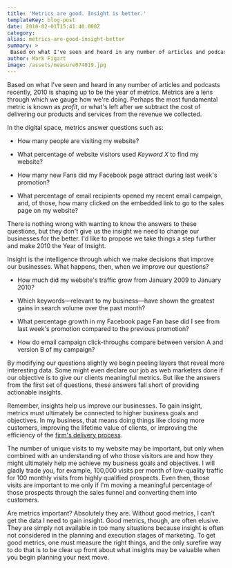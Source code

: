 ```yaml
---
title: 'Metrics are good. Insight is better.'
templateKey: blog-post
date: 2010-02-01T15:41:40.000Z
category: 
alias: metrics-are-good-insight-better
summary: > 
 Based on what I've seen and heard in any number of articles and podcasts recently, 2010 is shaping up to be the year of metrics. Metrics are a lens through which we gauge how we're doing. Perhaps the most fundamental metric is known as profit, or what's left after we subtract the cost of delivering our products and services from the revenue we collected.
author: Mark Figart
image: /assets/measure074019.jpg
---
```


Based on what I've seen and heard in any number of articles and podcasts recently, 2010 is shaping up to be the year of metrics. Metrics are a lens through which we gauge how we're doing. Perhaps the most fundamental metric is known as _profit_, or what's left after we subtract the cost of delivering our products and services from the revenue we collected.

In the digital space, metrics answer questions such as:

*   How many people are visiting my website?
    
*   What percentage of website visitors used _Keyword X_ to find my website?
    
*   How many new Fans did my Facebook page attract during last week's promotion?
    
*   What percentage of email recipients opened my recent email campaign, and, of those, how many clicked on the embedded link to go to the sales page on my website?
    

There is nothing wrong with wanting to know the answers to these questions, but they don't give us the insight we need to change our businesses for the better. I'd like to propose we take things a step further and make 2010 the Year of Insight.

Insight is the intelligence through which we make decisions that improve our businesses. What happens, then, when we improve our questions?

*   How much did my website's traffic grow from January 2009 to January 2010?
    
*   Which keywords—relevant to my business—have shown the greatest gains in search volume over the past month?
    
*   What percentage growth in my Facebook page Fan base did I see from last week's promotion compared to the previous promotion?
    
*   How do email campaign click-throughs compare between version A and version B of my campaign?
    

By modifying our questions slightly we begin peeling layers that reveal more interesting data. Some might even declare our job as web marketers done if our objective is to give our clients meaningful metrics. But like the answers from the first set of questions, these answers fall short of providing actionable insights.

Remember, insights help us improve our businesses. To gain insight, metrics must ultimately be connected to higher business goals and objectives. In my business, that means doing things like closing more customers, improving the lifetime value of clients, or improving the efficiency of the [firm's delivery process](/2010/02/01/digett-delivery-process).

The number of unique visits to my website may be important, but only when combined with an understanding of who those visitors are and how they might ultimately help me achieve my business goals and objectives. I will gladly trade you, for example, 100,000 visits per month of low-quality traffic for 100 monthly visits from highly qualified prospects. Even then, those visits are important to me only if I'm moving a meaningful percentage of those prospects through the sales funnel and converting them into customers.

Are metrics important? Absolutely they are. Without good metrics, I can't get the data I need to gain insight. Good metrics, though, are often elusive. They are simply not available in too many situations because insight is often not considered in the planning and execution stages of marketing. To get good metrics, one must measure the right things, and the only surefire way to do that is to be clear up front about what insights may be valuable when you begin planning your next move.